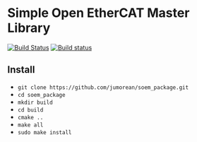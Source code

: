 # Simple Open EtherCAT Master Library
[![Build Status](https://travis-ci.org/OpenEtherCATsociety/SOEM.svg?branch=master)](https://travis-ci.org/OpenEtherCATsociety/SOEM)
[![Build status](https://ci.appveyor.com/api/projects/status/bqgirjsxog9k1odf?svg=true)](https://ci.appveyor.com/project/hefloryd/soem-5kq8b)

Install
--------------

   * `git clone https://github.com/jumorean/soem_package.git`
   * `cd soem_package`
   * `mkdir build`
   * `cd build`
   * `cmake ..`
   * `make all`
   * `sudo make install`
